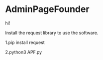 # AdminPageFounder

hi!

Install the request library to use the software.

1.pip install request

2.python3 APF.py
